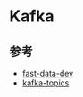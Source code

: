 # Kafka

## 参考

* [fast-data-dev](https://github.com/Landoop/fast-data-dev)
* [kafka-topics](https://github.com/Landoop/kafka-topics-ui)